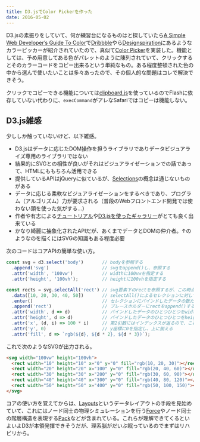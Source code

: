 ```yaml
---
title: D3.jsでColor Pickerを作った
date: 2016-05-02
---
```


D3.jsの素振りをしていて、何か練習台になるものはと探していたら[A Simple Web Developer’s Guide To Color](https://www.smashingmagazine.com/2016/04/web-developer-guide-color/)で[Dribbble](https://dribbble.com/colors/)やら[Designspiration](http://designspiration.net/)にあるようなカラーピッカーが紹介されていたので、真似て[Color Picker](https://1000ch.github.io/color-picker/)を実装した。機能としては、予め用意してある色がパレットのように陳列されていて、クリックするとそのカラーコードをコピー出来るという単純なもの。ある程度整頓された色の中から選んで使いたいことは多々あったので、その個人的な問題はコレで解決できそう。

クリックでコピーできる機能については[clipboard.js](https://clipboardjs.com/)を使っているのでFlashに依存していない代わりに、`execCommand`がアレなSafariではコピーは機能しない。

## D3.js雑感

少ししか触っていないけど、以下雑感。

- D3.jsはデータに応じたDOM操作を担うライブラリでありデータビジュアライズ専用のライブラリではない
- 結果的にSVGとの相性が良いがそれはビジュアライゼーションでの話であって、HTMLにももちろん活用できる
- 提供しているAPIはjQueryに似ているが、[Selections](https://d3js.org/#selections)の概念は通じないものがある
- データに応じる柔軟なビジュアライゼーションをするべきであり、プログラム（アルゴリズム）力が要求される（普段のWebフロントエンド開発では使わない頭を使った気がする…）
- 作者や有志による[チュートリアル](http://ja.d3js.info/alignedleft/tutorials/d3/)や[D3.jsを使ったギャラリー](https://github.com/mbostock/d3/wiki/Gallery)がとても良く出来ている
- かなり綺麗に抽象化されたAPIだが、あくまでデータとDOMの仲介者。↑のようなのを描くにはSVGの知識もある程度必要

次のコードはコアAPIの簡単な使い方。

```javascript
const svg = d3.select('body')       // bodyを参照する
  .append('svg')                    // svgをappend()し、参照する
  .attr('width', '100vw')           // widthに100vwを指定する
  .attr('height', '100vh');         // heightに100vhを指定する

const rects = svg.selectAll('rect') // svg要素下のrectを参照するが、この時点では何もない
  .data([10, 20, 30, 40, 50])       // selectAll()によるセレクションに対してデータをバインドする
  .enter()                          // セレクションにバインドしたデータの数だけプレースホルダーを作る
  .append('rect')                   // プレースホルダーにrectをappend()する
  .attr('width', d => d)            // バインドしたデータのひとつひとつをwidthに指定する
  .attr('height', d => d)           // バインドしたデータのひとつひとつをheightに指定する
  .attr('x', (d, i) => 100 * i)     // 第2引数にはインデックスが返るので、これを使ってx座標は100ずつずらす
  .attr('y', 0)                     // y座標に0を指定し、上に揃える
  .attr('fill', d => `rgb(${d}, ${d * 2}, ${d * 3})`);
```

これで次のようなSVGが出力される。

```html
<svg width="100vw" height="100vh">
  <rect width="10" height="10" x="0" y="0" fill="rgb(10, 20, 30)"></rect>
  <rect width="20" height="20" x="100" y="0" fill="rgb(20, 40, 60)"></rect>
  <rect width="30" height="30" x="200" y="0" fill="rgb(30, 60, 90)"></rect>
  <rect width="40" height="40" x="300" y="0" fill="rgb(40, 80, 120)"></rect>
  <rect width="50" height="50" x="400" y="0" fill="rgb(50, 100, 150)"></rect>
</svg>
```

コアの使い方を覚えてからは、[Layouts](https://github.com/mbostock/d3/wiki/Layouts)というデータレイアウトの手段を見始めていて、これにはノード同士の物理シミュレーションを行う[Force](https://github.com/mbostock/d3/wiki/Force-Layout)やノード同士の階層構造を表現する[Pack](https://github.com/mbostock/d3/wiki/Pack-Layout)などが含まれている。これらが理解できてくるといよいよD3が本領発揮できそうだが、理系脳がだいぶ眠っているのでまずはリハビリから。
